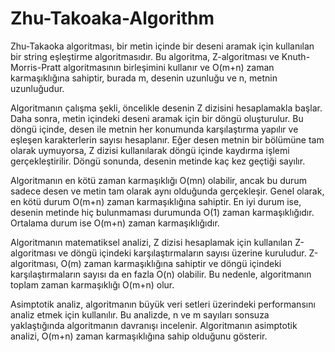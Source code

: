 # Zhu-Takoaka-Algorithm
Zhu-Takaoka algoritması, bir metin içinde bir deseni aramak için kullanılan bir string eşleştirme algoritmasıdır. Bu algoritma, Z-algoritması ve Knuth-Morris-Pratt algoritmasının birleşimini kullanır ve O(m+n) zaman karmaşıklığına sahiptir, burada m, desenin uzunluğu ve n, metnin uzunluğudur.

Algoritmanın çalışma şekli, öncelikle desenin Z dizisini hesaplamakla başlar. Daha sonra, metin içindeki deseni aramak için bir döngü oluşturulur. Bu döngü içinde, desen ile metnin her konumunda karşılaştırma yapılır ve eşleşen karakterlerin sayısı hesaplanır. Eğer desen metnin bir bölümüne tam olarak uymuyorsa, Z dizisi kullanılarak döngü içinde kaydırma işlemi gerçekleştirilir. Döngü sonunda, desenin metinde kaç kez geçtiği sayılır.

Algoritmanın en kötü zaman karmaşıklığı O(mn) olabilir, ancak bu durum sadece desen ve metin tam olarak aynı olduğunda gerçekleşir. Genel olarak, en kötü durum O(m+n) zaman karmaşıklığına sahiptir. En iyi durum ise, desenin metinde hiç bulunmaması durumunda O(1) zaman karmaşıklığıdır. Ortalama durum ise O(m+n) zaman karmaşıklığıdır.

Algoritmanın matematiksel analizi, Z dizisi hesaplamak için kullanılan Z-algoritması ve döngü içindeki karşılaştırmaların sayısı üzerine kuruludur. Z-algoritması, O(m) zaman karmaşıklığına sahiptir ve döngü içindeki karşılaştırmaların sayısı da en fazla O(n) olabilir. Bu nedenle, algoritmanın toplam zaman karmaşıklığı O(m+n) olur.

Asimptotik analiz, algoritmanın büyük veri setleri üzerindeki performansını analiz etmek için kullanılır. Bu analizde, n ve m sayıları sonsuza yaklaştığında algoritmanın davranışı incelenir. Algoritmanın asimptotik analizi, O(m+n) zaman karmaşıklığına sahip olduğunu gösterir.
